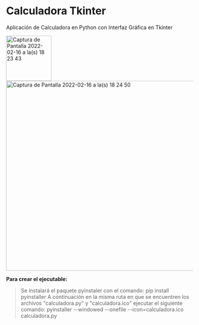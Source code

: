 # Calculadora Tkinter
Aplicación de Calculadora en Python con Interfaz Gráfica en Tkinter

<img width="122" alt="Captura de Pantalla 2022-02-16 a la(s) 18 23 43" src="https://user-images.githubusercontent.com/39862006/154380098-c0af52f0-1c10-41ed-a127-ad3f4e42fd88.png">
<img width="512" alt="Captura de Pantalla 2022-02-16 a la(s) 18 24 50" src="https://user-images.githubusercontent.com/39862006/154380218-8b8fabdc-2135-4ef0-b188-ed2f971dbc57.png">

**Para crear el ejecutable:**

> Se instalará el paquete pyinstaler con el comando:
  pip install pyinstaller
> A continuación en la misma ruta en que se encuentren los archivos "calculadora.py" y "calculadora.ico" ejecutar el siguiente comando:
pyinstaller --windowed --onefile --icon=calculadora.ico calculadora.py
